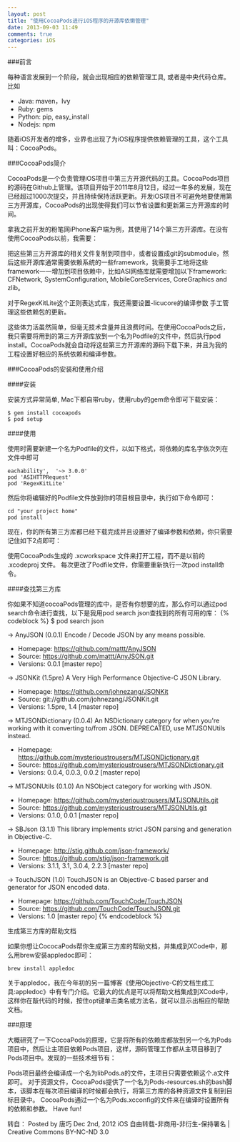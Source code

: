 ```yaml
---
layout: post
title: "使用CocoaPods进行iOS程序的开源库依懒管理"
date: 2013-09-03 11:49
comments: true
categories: iOS
---
```



###前言

每种语言发展到一个阶段，就会出现相应的依赖管理工具, 或者是中央代码仓库。比如

*	Java: maven，Ivy
*	Ruby: gems
*	Python: pip, easy_install
*	Nodejs: npm

随着iOS开发者的增多，业界也出现了为iOS程序提供依赖管理的工具，这个工具叫：CocoaPods。


<!-- more -->

###CocoaPods简介

CocoaPods是一个负责管理iOS项目中第三方开源代码的工具。CocoaPods项目的源码在Github上管理。该项目开始于2011年8月12日，经过一年多的发展，现在已经超过1000次提交，并且持续保持活跃更新。开发iOS项目不可避免地要使用第三方开源库，CocoaPods的出现使得我们可以节省设置和更新第三方开源库的时间。

拿我之前开发的粉笔网iPhone客户端为例，其使用了14个第三方开源库。在没有使用CocoaPods以前，我需要：

把这些第三方开源库的相关文件复制到项目中，或者设置成git的submodule，然后这些开源库通常需要依赖系统的一些framework，我需要手工地将这些framework一一增加到项目依赖中，比如ASI网络库就需要增加以下framework: CFNetwork, SystemConfiguration, MobileCoreServices, CoreGraphics and zlib。

对于RegexKitLite这个正则表达式库，我还需要设置-licucore的编译参数
手工管理这些依赖包的更新。

这些体力活虽然简单，但毫无技术含量并且浪费时间。在使用CocoaPods之后，我只需要将用到的第三方开源库放到一个名为Podfile的文件中，然后执行pod install。CocoaPods就会自动将这些第三方开源库的源码下载下来，并且为我的工程设置好相应的系统依赖和编译参数。

###CocoaPods的安装和使用介绍

####安装

安装方式异常简单, Mac下都自带ruby，使用ruby的gem命令即可下载安装：
```
$ gem install cocoapods
$ pod setup
```

####使用

使用时需要新建一个名为Podfile的文件，以如下格式，将依赖的库名字依次列在文件中即可

```
eachability',  '~> 3.0.0'
pod 'ASIHTTPRequest'
pod 'RegexKitLite'
```

然后你将编辑好的Podfile文件放到你的项目根目录中，执行如下命令即可：

```
cd "your project home"
pod install
```

现在，你的所有第三方库都已经下载完成并且设置好了编译参数和依赖，你只需要记住如下2点即可：

使用CocoaPods生成的 .xcworkspace 文件来打开工程，而不是以前的 .xcodeproj 文件。
每次更改了Podfile文件，你需要重新执行一次pod install命令。

####查找第三方库

你如果不知道cocoaPods管理的库中，是否有你想要的库，那么你可以通过pod search命令进行查找，以下是我用pod search json查找到的所有可用的库：
{% codeblock %}
$ pod search json


-> AnyJSON (0.0.1)
   Encode / Decode JSON by any means possible.
   - Homepage: https://github.com/mattt/AnyJSON
   - Source:   https://github.com/mattt/AnyJSON.git
   - Versions: 0.0.1 [master repo]


-> JSONKit (1.5pre)
   A Very High Performance Objective-C JSON Library.
   - Homepage: https://github.com/johnezang/JSONKit
   - Source:   git://github.com/johnezang/JSONKit.git
   - Versions: 1.5pre, 1.4 [master repo]


-> MTJSONDictionary (0.0.4)
   An NSDictionary category for when you're working with it converting to/from JSON. DEPRECATED, use MTJSONUtils
   instead.
   - Homepage: https://github.com/mysterioustrousers/MTJSONDictionary.git
   - Source:   https://github.com/mysterioustrousers/MTJSONDictionary.git
   - Versions: 0.0.4, 0.0.3, 0.0.2 [master repo]


-> MTJSONUtils (0.1.0)
   An NSObject category for working with JSON.
   - Homepage: https://github.com/mysterioustrousers/MTJSONUtils.git
   - Source:   https://github.com/mysterioustrousers/MTJSONUtils.git
   - Versions: 0.1.0, 0.0.1 [master repo]


-> SBJson (3.1.1)
   This library implements strict JSON parsing and generation in Objective-C.
   - Homepage: http://stig.github.com/json-framework/
   - Source:   https://github.com/stig/json-framework.git
   - Versions: 3.1.1, 3.1, 3.0.4, 2.2.3 [master repo]


-> TouchJSON (1.0)
   TouchJSON is an Objective-C based parser and generator for JSON encoded data.
   - Homepage: https://github.com/TouchCode/TouchJSON
   - Source:   https://github.com/TouchCode/TouchJSON.git
   - Versions: 1.0 [master repo]
{% endcodeblock %}

生成第三方库的帮助文档

如果你想让CococaPods帮你生成第三方库的帮助文档，并集成到XCode中，那么用brew安装appledoc即可：

```
brew install appledoc
```

关于appledoc，我在今年初的另一篇博客《使用Objective-C的文档生成工具:appledoc》中有专门介绍。它最大的优点是可以将帮助文档集成到XCode中，这样你在敲代码的时候，按住opt键单击类名或方法名，就可以显示出相应的帮助文档。

###原理

大概研究了一下CocoaPods的原理，它是将所有的依赖库都放到另一个名为Pods项目中，然后让主项目依赖Pods项目，这样，源码管理工作都从主项目移到了Pods项目中。发现的一些技术细节有：

Pods项目最终会编译成一个名为libPods.a的文件，主项目只需要依赖这个.a文件即可。
对于资源文件，CocoaPods提供了一个名为Pods-resources.sh的bash脚本，该脚本在每次项目编译的时候都会执行，将第三方库的各种资源文件复制到目标目录中。
CocoaPods通过一个名为Pods.xcconfig的文件来在编译时设置所有的依赖和参数。
Have fun!

转自：
Posted by 唐巧 Dec 2nd, 2012   iOS
自由转载-非商用-非衍生-保持署名 | Creative Commons BY-NC-ND 3.0